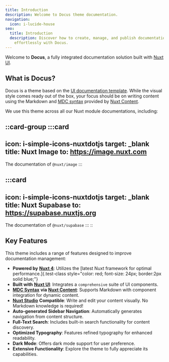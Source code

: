```yaml
---
title: Introduction
description: Welcome to Docus theme documentation.
navigation:
  icon: i-lucide-house
seo:
  title: Introduction
  description: Discover how to create, manage, and publish documentation
    effortlessly with Docus.
---
```


Welcome to **Docus**, a fully integrated documentation solution built with [Nuxt UI](https://ui.nuxt.com).

## What is Docus?

Docus is a theme based on the [UI documentation template](https://docs-template.nuxt.dev/). While the visual style comes ready out of the box, your focus should be on writing content using the Markdown and [MDC syntax](https://content.nuxt.com/docs/files/markdown#mdc-syntax) provided by [Nuxt Content](https://content.nuxt.com).

We use this theme across all our Nuxt module documentations, including:

::card-group
  :::card
  ---
  icon: i-simple-icons-nuxtdotjs
  target: _blank
  title: Nuxt Image
  to: https://image.nuxt.com
  ---
  The documentation of `@nuxt/image`
  :::

  :::card
  ---
  icon: i-simple-icons-nuxtdotjs
  target: _blank
  title: Nuxt Supabase
  to: https://supabase.nuxtjs.org
  ---
  The documentation of `@nuxt/supabase`
  :::
::

## Key Features

This theme includes a range of features designed to improve documentation management:

- **Powered by** [**Nuxt 4**](https://nuxt.com): Utilizes the [latest Nuxt framework for optimal performance.]{.test-class style="color: red; font-size: 24px; border:2px solid blue;"}
- **Built with** [**Nuxt UI**](https://ui.nuxt.com): Integrates a `comprehensive` suite of UI components.
- [**MDC Syntax**](https://content.nuxt.com/usage/markdown) **via** [**Nuxt Content**](https://content.nuxt.com): Supports Markdown with component integration for dynamic content.
- [**Nuxt Studio**](https://content.nuxt.com/docs/studio) **Compatible**: Write and edit your content visually. No Markdown knowledge is required!
- **Auto-generated Sidebar Navigation**: Automatically generates navigation from content structure.
- **Full-Text Search**: Includes built-in search functionality for content discovery.
- **Optimized Typography**: Features refined typography for enhanced readability.
- **Dark Mode**: Offers dark mode support for user preference.
- **Extensive Functionality**: Explore the theme to fully appreciate its capabilities.
